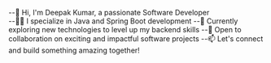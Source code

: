 --👋 Hi, I'm Deepak Kumar, a passionate Software Developer <br>
--👨‍💻 I specialize in Java and Spring Boot development
--🚀 Currently exploring new technologies to level up my backend skills
--🤝 Open to collaboration on exciting and impactful software projects
--📫 Let's connect and build something amazing together!

<!---
deepakkumar2401/deepakkumar2401 is a ✨ special ✨ repository because its `README.md` (this file) appears on your GitHub profile.
You can click the Preview link to take a look at your changes.
--->
